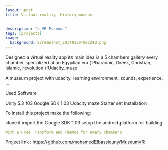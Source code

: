 ```yaml
---
layout: post
title: Virtual reality  History museum


description: "a VR Museum "
tags: [projects]
image:
  background: Screenshot_20170320-002243.png
---
```


Designed a virtual reality app its main idea is a 5 chambers gallery every chamber specialized at an Egyptian era ( Pharaonic, Greek, Christian, Islamic, revolution ) Udacity_maze

A muzeum project with udacity. learning environment, sounds, experience, ... 

Used Software

Unity 5.3.f03
Google SDK 1.03
Udacity maze Starter set
Installation

To install this project make the following:

clone it
import the Google SDK 1.03
setup the android platform for building


```yaml
With a Free Transform and Themes for every chambers
```
Project link : https://github.com/mohamedElbassiouny/MuseumVR
